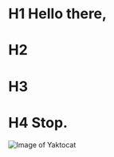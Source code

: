 # H1 Hello there,
# H2
# H3
# H4 Stop.

![Image of Yaktocat](https://octodex.github.com/images/yaktocat.png)
